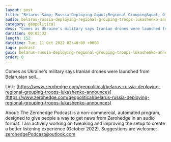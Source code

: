 ```yaml
---
layout: post
title: "Belarus &amp; Russia Deploying &quot;Regional Grouping&quot; Of Troops, Lukashenko Announces"
audio: belarus-russia-deploying-regional-grouping-troops-lukashenko-announces-0
category: geopolitical
desc: "Comes as Ukraine's military says Iranian drones were launched from Belarusian soil..."
duration: 00:02:32
length: 152
datetime: Tue, 11 Oct 2022 02:40:00 +0000
tags: podcast
guid: belarus-russia-deploying-regional-grouping-troops-lukashenko-announces-0
order: 0
---
```

Comes as Ukraine's military says Iranian drones were launched from Belarusian soil...

Link: [https://www.zerohedge.com/geopolitical/belarus-russia-deploying-regional-grouping-troops-lukashenko-announces](https://www.zerohedge.com/geopolitical/belarus-russia-deploying-regional-grouping-troops-lukashenko-announces)

About: The Zerohedge Podcast is a non-commercial, automated program, designed to give people a way to get news from Zerohedge in an audio format.  I am actively working on tweaking and improving the setup to create a better listening experience (October 2022).  Suggestions are welcome: [zerohedgePodcast@outlook.com](mailto:zerohedgePodcast@outlook.com)